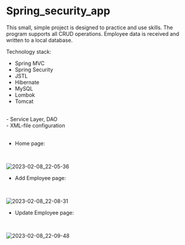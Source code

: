 # Spring_security_app

This small, simple project is designed to practice and use skills.
The program supports all CRUD operations. Employee data is received and written to a local database.


Technology stack:
- Spring MVC
- Spring Security
- JSTL
- Hibernate 
- MySQL
- Lombok
- Tomcat
<br>
- Service Layer, DAO
<br>
- XML-file configuration


<br>
<br>

- Home page:
<br>

![2023-02-08_22-05-36](https://user-images.githubusercontent.com/100590447/217631664-199adfe3-7248-4da1-891d-3a35d67b2d2a.png)

- Add Employee page:
<br>

![2023-02-08_22-08-31](https://user-images.githubusercontent.com/100590447/217628230-23d500a4-45ba-425e-9feb-f4d63b90c7b3.png)

- Update Employee page:
<br>

![2023-02-08_22-09-48](https://user-images.githubusercontent.com/100590447/217628503-26d9bd70-d1fe-462f-b661-481977f81d3b.png)

